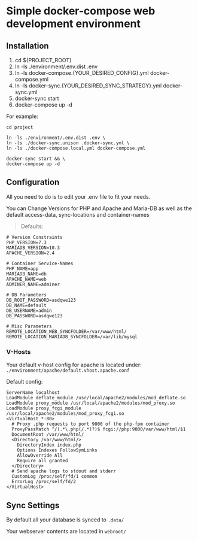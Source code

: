 # Simple docker-compose web development environment
## Installation

1. cd ${PROJECT_ROOT}
2. ln -ls ./environment/.env.dist .env
3. ln -ls docker-compose.{YOUR_DESIRED_CONFIG}.yml docker-compose.yml
4. ln -ls docker-sync.{YOUR_DESIRED_SYNC_STRATEGY}.yml docker-sync.yml
5. docker-sync start
6. docker-compose up -d

For example:

```shell script
cd project

ln -ls ./environment/.env.dist .env \
ln -ls ./docker-sync.unison .docker-sync.yml \
ln -ls ./docker-compose.local.yml docker-compose.yml

docker-sync start && \
docker-compose up -d 
```

## Configuration

All you need to do is to edit your .env file to fit your needs. 

   You can Change Versions for PHP and Apache and Maria-DB as well as the default access-data,  sync-locations and container-names

> Defaults:
```shell script
# Version Constraints
PHP_VERSION=7.3
MARIADB_VERSION=10.3
APACHE_VERSION=2.4

# Container Service-Names
PHP_NAME=app
MARIADB_NAME=db
APACHE_NAME=web
ADMINER_NAME=adminer

# DB Parameters
DB_ROOT_PASSWORD=asdqwe123
DB_NAME=default
DB_USERNAME=admin
DB_PASSWORD=asdqwe123

# Misc Parameters
REMOTE_LOCATION_WEB_SYNCFOLDER=/var/www/html/
REMOTE_LOCATION_MARIADB_SYNCFOLDER=/var/lib/mysql

```

### V-Hosts
Your default v-host config for apache is located under: ```./environment/apache/default.vhost.apache.conf```

Default config:

```apacheconfig
ServerName localhost
LoadModule deflate_module /usr/local/apache2/modules/mod_deflate.so
LoadModule proxy_module /usr/local/apache2/modules/mod_proxy.so
LoadModule proxy_fcgi_module /usr/local/apache2/modules/mod_proxy_fcgi.so
<VirtualHost *:80>
  # Proxy .php requests to port 9000 of the php-fpm container
  ProxyPassMatch ^/(.*\.php(/.*)?)$ fcgi://php:9000/var/www/html/$1
  DocumentRoot /var/www/html/
  <Directory /var/www/html/>
    DirectoryIndex index.php
    Options Indexes FollowSymLinks
    AllowOverride All
    Require all granted
  </Directory>
  # Send apache logs to stdout and stderr
  CustomLog /proc/self/fd/1 common
  ErrorLog /proc/self/fd/2
</VirtualHost>
```
## Sync Settings
By default all your database is synced to ```.data/```

Your webserver contents are located in ```webroot/```

